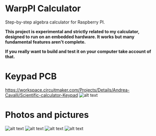 # WarpPI Calculator
Step-by-step algebra calculator for Raspberry PI.

**This project is experimental and strictly related to my calculator, designed to run on an embedded hardware.
It works but many fundamental features aren't complete.**<br>

**If you really want to build and test it on your computer take account of that.**

# Keypad PCB
https://workspace.circuitmaker.com/Projects/Details/Andrea-Cavalli/Scientific-calculator-Keypad
![alt text](https://github.com/XDrake99/WarpPI/blob/master/src/main/resources/keypad-preview.jpg "Pictures")

# Photos and pictures
![alt text](https://github.com/XDrake99/WarpPI/blob/master/src/main/resources/algebra_input.gif "Algebra input screen")
![alt text](https://github.com/XDrake99/WarpPI/blob/master/src/main/resources/algebra%20variable%20type.gif "Algebra variable type menu")
![alt text](https://github.com/XDrake99/WarpPI/blob/master/src/main/resources/decimal.png "Example expression")
![alt text](https://github.com/XDrake99/WarpPI/blob/master/src/main/resources/algebra.png "Simplification of an expression")
